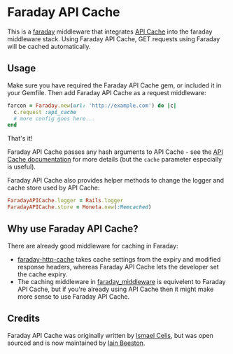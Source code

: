# Faraday API Cache

This is a [faraday](https://github.com/lostisland/faraday) middleware that integrates [API Cache](https://github.com/mloughran/api_cache) into the faraday middleware stack. Using Faraday API Cache, GET requests using Faraday will be cached automatically.

## Usage

Make sure you have required the Faraday API Cache gem, or included it in your Gemfile. Then add Faraday API Cache as a request middleware:

~~~ruby
farcon = Faraday.new(url: 'http://example.com') do |c|
  c.request :api_cache
  # more config goes here...
end
~~~

That's it!

Faraday API Cache passes any hash arguments to API Cache - see the [API Cache documentation](https://github.com/mloughran/api_cache) for more details (but the `cache` parameter especially is useful).

Faraday API Cache also provides helper methods to change the logger and cache store used by API Cache:

~~~ruby
FaradayAPICache.logger = Rails.logger
FaradayAPICache.store = Moneta.new(:Memcached)
~~~

## Why use Faraday API Cache?

There are already good middleware for caching in Faraday:

* [faraday-http-cache](https://github.com/plataformatec/faraday-http-cache) takes cache settings from the expiry and modified response headers, whereas Faraday API Cache lets the developer set the cache expiry.
* The caching middleware in [faraday_middleware](https://github.com/lostisland/faraday_middleware) is equivelent to Faraday API Cache, but if you're already using API Cache then it might make more sense to use Faraday API Cache.

## Credits

Faraday API Cache was originally written by [Ismael Celis](https://github.com/ismasan), but was open sourced and is now maintained by [Iain Beeston](https://github.com/iainbeeston).